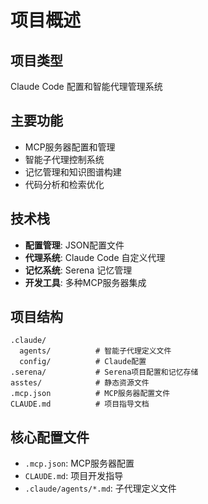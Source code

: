 # 项目概述

## 项目类型
Claude Code 配置和智能代理管理系统

## 主要功能
- MCP服务器配置和管理
- 智能子代理控制系统
- 记忆管理和知识图谱构建
- 代码分析和检索优化

## 技术栈
- **配置管理**: JSON配置文件
- **代理系统**: Claude Code 自定义代理
- **记忆系统**: Serena 记忆管理
- **开发工具**: 多种MCP服务器集成

## 项目结构
```
.claude/
  agents/          # 智能子代理定义文件
  config/          # Claude配置
.serena/           # Serena项目配置和记忆存储
asstes/            # 静态资源文件
.mcp.json          # MCP服务器配置文件
CLAUDE.md          # 项目指导文档
```

## 核心配置文件
- `.mcp.json`: MCP服务器配置
- `CLAUDE.md`: 项目开发指导
- `.claude/agents/*.md`: 子代理定义文件